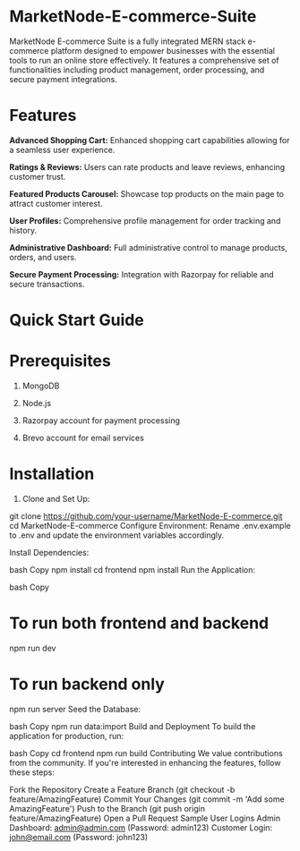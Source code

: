 # MarketNode-E-commerce-Suite

MarketNode E-commerce Suite is a fully integrated MERN stack e-commerce platform designed to empower businesses with the essential tools to run an online store effectively. It features a comprehensive set of functionalities including product management, order processing, and secure payment integrations.

# Features

**Advanced Shopping Cart:** Enhanced shopping cart capabilities allowing for a seamless user experience.

**Ratings & Reviews:** Users can rate products and leave reviews, enhancing customer trust.

**Featured Products Carousel:** Showcase top products on the main page to attract customer interest.

**User Profiles:** Comprehensive profile management for order tracking and history.

**Administrative Dashboard:** Full administrative control to manage products, orders, and users.

**Secure Payment Processing:** Integration with Razorpay for reliable and secure transactions.

# Quick Start Guide

# Prerequisites
1. MongoDB

2. Node.js

3. Razorpay account for payment processing

4. Brevo account for email services

# Installation
1. Clone and Set Up:

git clone https://github.com/your-username/MarketNode-E-commerce.git
cd MarketNode-E-commerce
Configure Environment: Rename .env.example to .env and update the environment variables accordingly.

Install Dependencies:

bash
Copy
npm install
cd frontend
npm install
Run the Application:

bash
Copy
# To run both frontend and backend
npm run dev

# To run backend only
npm run server
Seed the Database:

bash
Copy
npm run data:import
Build and Deployment
To build the application for production, run:

bash
Copy
cd frontend
npm run build
Contributing
We value contributions from the community. If you're interested in enhancing the features, follow these steps:

Fork the Repository
Create a Feature Branch (git checkout -b feature/AmazingFeature)
Commit Your Changes (git commit -m 'Add some AmazingFeature')
Push to the Branch (git push origin feature/AmazingFeature)
Open a Pull Request
Sample User Logins
Admin Dashboard: admin@admin.com (Password: admin123)
Customer Login: john@email.com (Password: john123)

